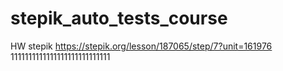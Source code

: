 # stepik_auto_tests_course
HW stepik
https://stepik.org/lesson/187065/step/7?unit=161976
1111111111111111111111111111
